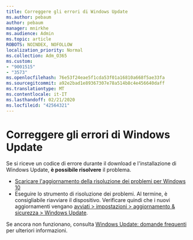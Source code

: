 ```yaml
---
title: Correggere gli errori di Windows Update
ms.author: pebaum
author: pebaum
manager: mnirkhe
ms.audience: Admin
ms.topic: article
ROBOTS: NOINDEX, NOFOLLOW
localization_priority: Normal
ms.collection: Adm_O365
ms.custom:
- "9001515"
- "3573"
ms.openlocfilehash: 76e53f24eae5f1cda53f01a16810a668f5ae33fa
ms.sourcegitcommit: a92e2bad1e89367307e78a514b8c4e456640daff
ms.translationtype: MT
ms.contentlocale: it-IT
ms.lasthandoff: 02/21/2020
ms.locfileid: "42564321"
---
```

# <a name="fix-windows-update-errors"></a>Correggere gli errori di Windows Update

Se si riceve un codice di errore durante il download e l'installazione di Windows Update, **è possibile risolvere** il problema.

- [Scaricare l'aggiornamento della risoluzione dei problemi per Windows 10](https://support.microsoft.com/en-us/help/4027322/windows-update-troubleshooter)
- Eseguire lo strumento di risoluzione dei problemi. Al termine, è consigliabile riavviare il dispositivo. Verificare quindi che i nuovi aggiornamenti vengano [avviati > impostazioni > aggiornamento & sicurezza > Windows Update](ms-settings:windowsupdate).

Se ancora non funzionano, consulta [Windows Update: domande frequenti](https://support.microsoft.com/help/12373/windows-update-faq) per ulteriori informazioni.
